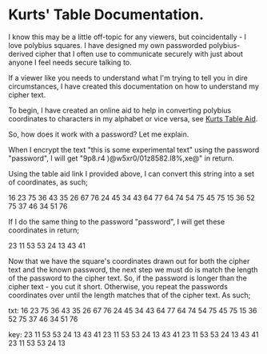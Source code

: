 # Kurts' Table Documentation.
I know this may be a little off-topic for any viewers, but coincidentally - I love polybius squares. I have designed my own passworded polybius-derived cipher that I often use to communicate securely with just about anyone I feel needs secure talking to.

If a viewer like you needs to understand what I'm trying to tell you in dire circumstances, I have created this documentation on how to understand my cipher text.

To begin, I have created an online aid to help in converting polybius coordinates to characters in my alphabet or vice versa, see [Kurts Table Aid](https://chib.xyz/polybius/kurttable.html).

So, how does it work with a password? Let me explain.

When I encrypt the text "this is some experimental text" using the password "password", I will get "9p8.r4 )@w5xr0/01z8582.l8%,xe@" in return.

Using the table aid link I provided above, I can convert this string into a set of coordinates, as such;

16 23 75 36 43 35 26 67 76 24 45 34 43 64 77 64 74 54 75 45 75 15 36 52 75 37 46 34 51 76

If I do the same thing to the password "password", I will get these coordinates in return;

23 11 53 53 24 13 43 41

Now that we have the square's coordinates drawn out for both the cipher text and the known password, the next step we must do is match the length of the password to the cipher text. So, if the password is longer than the cipher text - you cut it short. Otherwise, you repeat the passwords coordinates over until the length matches that of the cipher text. As such;

txt: 16 23 75 36 43 35 26 67 76 24 45 34 43 64 77 64 74 54 75 45 75 15 36 52 75 37 46 34 51 76

key: 23 11 53 53 24 13 43 41 23 11 53 53 24 13 43 41 23 11 53 53 24 13 43 41 23 11 53 53 24 13
